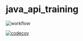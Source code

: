 # java_api_training

![workflow](https://github.com/matheogit/java_api_training/actions/workflows/build.yml/badge.svg)

[![codecov](https://codecov.io/gh/matheogit/maven_training/branch/main/graph/badge.svg?token=LW1L8O8VPR)](https://codecov.io/gh/matheogit/maven_training)
